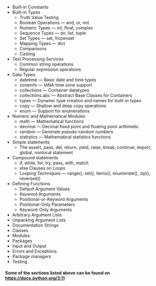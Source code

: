 - Built-in Constants
- Built-in Types
  - Truth Value Testing
  - Boolean Operations — and, or, not
  - Numeric Types — int, float, complex
  - Sequence Types — str, list, tuple
  - Set Types — set, frozenset
  - Mapping Types — dict 
  - Comparisons
  - Casting
- Text Processing Services
  - Common string operations
  - Regular expression operations
- Data Types
  - datetime — Basic date and time types
  - zoneinfo — IANA time zone support
  - collections — Container datatypes
  - collections.abc — Abstract Base Classes for Containers
  - types — Dynamic type creation and names for built-in types
  - copy — Shallow and deep copy operations
  - enum — Support for enumerations
- Numeric and Mathematical Modules
  - math — Mathematical functions
  - decimal — Decimal fixed point and floating point arithmetic
  - random — Generate pseudo-random numbers
  - statistics — Mathematical statistics functions
- Simple statements
  - The assert, pass, del, return, yield, raise, break, continue, import, global, nonlocal statement
- Compound statements
   - if, while, for, try, pass, with, match
   - else Clauses on Loops
   - Looping Techniques — range(), set(), items(), enumerate(), zip(), reversed() 
- Defining Functions
  - Default Argument Values
  - Keyword Arguments
  - Positional-or-Keyword Arguments
  - Positional-Only Parameters
  - Keyword-Only Arguments
- Arbitrary Argument Lists
- Unpacking Argument Lists
- Documentation Strings
- Classes
- Modules
- Packages
- Input and Output
- Errors and Exceptions
- Package managers
- Testing

#### Some of the sections listed above can be found on https://docs.python.org/3.11